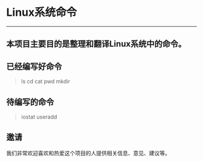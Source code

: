 # Linux系统命令   
---   
## 本项目主要目的是整理和翻译Linux系统中的命令。   

## 已经编写好命令
> ls cd cat pwd mkdir

## 待编写的命令
> iostat useradd 

## 邀请
我们非常欢迎喜欢和热爱这个项目的人提供相关信息、意见、建议等。   
